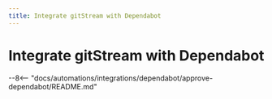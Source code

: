 ```yaml
---
title: Integrate gitStream with Dependabot
---
```

# Integrate gitStream with Dependabot

--8<-- "docs/automations/integrations/dependabot/approve-dependabot/README.md"